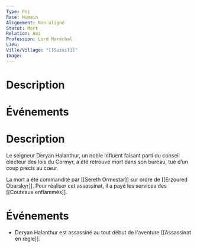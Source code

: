 ```yaml
---
Type: Pnj
Race: Humain
Alignement: Non aligné
Statut: Mort
Relation: Ami
Profession: Lord Maréchal
Lieu:
Ville/Village: "[[Suzail]]"
Image:
---
```

# Description

# Événements
# Description
Le seigneur Deryan Halanthur, un noble influent faisant parti du conseil électeur des lois du Cormyr, a été retrouvé mort dans son bureau, tué d’un coup précis au cœur.

La mort a été commandité par [[Sereth Ormestar]] sur ordre de [[Erzoured Obarskyr]]. Pour réaliser cet assassinat, il a payé les services des [[Couteaux enflammés]].
# Événements
- Deryan Halanthur est assassiné au tout début de l'aventure [[Assassinat en règle]].